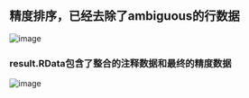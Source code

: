 ## 精度排序，已经去除了ambiguous的行数据
![image](https://user-images.githubusercontent.com/41554601/198825865-52bde274-68d6-4a2a-afe7-95f201713203.png)

### result.RData包含了整合的注释数据和最终的精度数据
![image](https://user-images.githubusercontent.com/41554601/198825763-52ce3046-24eb-4e87-a08a-621e85ef4628.png)
